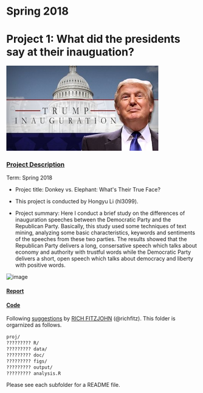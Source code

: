 # Spring 2018
# Project 1: What did the presidents say at their inauguation?

![image](figs/title.jpg)

### [Project Description](doc/Proj1_desc.md)

Term: Spring 2018

+ Projec title: Donkey vs. Elephant: What's Their True Face?
+ This project is conducted by Hongyu Li (hl3099). 

+ Project summary: Here I conduct a brief study on the differences of inauguration speeches between the Democratic Party and the Republican Party. Basically, this study used some techniques of text mining, analyzing some basic characteristics, keywords and sentiments of the speeches from these two parties. The results showed that the Republican Party delivers a long, consersative speech which talks about economy and authority with trustful words while the Democratic Party delivers a short, open speech which talks about democracy and liberty with positive words.

![image](../figs/summary.jpg)


#### [Report](doc/proj1_report.html)

#### [Code](doc/proj1_report.Rmd)

Following [suggestions](http://nicercode.github.io/blog/2013-04-05-projects/) by [RICH FITZJOHN](http://nicercode.github.io/about/#Team) (@richfitz). This folder is orgarnized as follows.

```
proj/
????????? R/
????????? data/
????????? doc/
????????? figs/
????????? output/
????????? analysis.R
```

Please see each subfolder for a README file.
